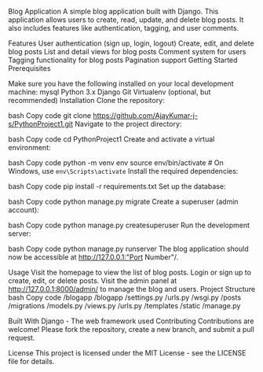 Blog Application
A simple blog application built with Django. This application allows users to create, read, update, and delete blog posts. It also includes features like authentication, tagging, and user comments.

Features
User authentication (sign up, login, logout)
Create, edit, and delete blog posts
List and detail views for blog posts
Comment system for users
Tagging functionality for blog posts
Pagination support
Getting Started
Prerequisites

Make sure you have the following installed on your local development machine:
mysql
Python 3.x
Django
Git
Virtualenv (optional, but recommended)
Installation
Clone the repository:

bash
Copy code
git clone https://github.com/AjayKumar-j-s/PythonProject1.git
Navigate to the project directory:

bash
Copy code
cd PythonProject1
Create and activate a virtual environment:

bash
Copy code
python -m venv env
source env/bin/activate  # On Windows, use `env\Scripts\activate`
Install the required dependencies:

bash
Copy code
pip install -r requirements.txt
Set up the database:

bash
Copy code
python manage.py migrate
Create a superuser (admin account):

bash
Copy code
python manage.py createsuperuser
Run the development server:

bash
Copy code
python manage.py runserver
The blog application should now be accessible at http://127.0.0.1:"Port Number"/.

Usage
Visit the homepage to view the list of blog posts.
Login or sign up to create, edit, or delete posts.
Visit the admin panel at http://127.0.0.1:8000/admin/ to manage the blog and users.
Project Structure
bash
Copy code
/blogapp
    /blogapp
        /settings.py
        /urls.py
        /wsgi.py
    /posts
        /migrations
        /models.py
        /views.py
        /urls.py
    /templates
    /static
/manage.py

Built With
Django - The web framework used
Contributing
Contributions are welcome! Please fork the repository, create a new branch, and submit a pull request.

License
This project is licensed under the MIT License - see the LICENSE file for details.


